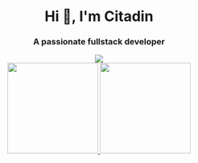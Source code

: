 <h1 align="center">Hi 👋, I'm Citadin</h1>
<h3 align="center">A passionate fullstack developer</h3>

<div align="center">
  <img src="https://media.giphy.com/media/bqm6WOjuLu480/giphy.gif">
</div>

<div align="center">
  <a href="https://github.com/rodrigocitadin">
  <img height="180em" src="https://github-readme-stats.vercel.app/api?username=rodrigocitadin&show_icons=true&theme=dark&include_all_commits=true&count_private=true&hide_border=true"/>
  <img height="180em" src="https://github-readme-stats.vercel.app/api/top-langs/?username=rodrigocitadin&layout=compact&langs_count=6&theme=dark&hide_border=true"/>
</div>
